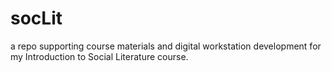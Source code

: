 # socLit
a repo supporting course materials  and digital workstation development for my Introduction to Social Literature course.
